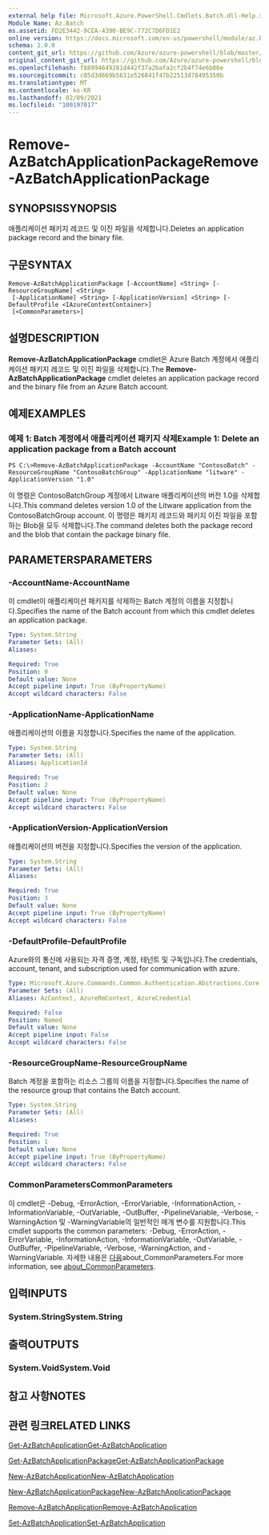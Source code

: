 ```yaml
---
external help file: Microsoft.Azure.PowerShell.Cmdlets.Batch.dll-Help.xml
Module Name: Az.Batch
ms.assetid: FD2E3442-9CEA-4390-BE9C-772C7D6FD1E2
online version: https://docs.microsoft.com/en-us/powershell/module/az.batch/remove-azbatchapplicationpackage
schema: 2.0.0
content_git_url: https://github.com/Azure/azure-powershell/blob/master/src/Batch/Batch/help/Remove-AzBatchApplicationPackage.md
original_content_git_url: https://github.com/Azure/azure-powershell/blob/master/src/Batch/Batch/help/Remove-AzBatchApplicationPackage.md
ms.openlocfilehash: f88994649281d442f37a2bafa2cf2b4f74e6b86e
ms.sourcegitcommit: c05d3d669b5631e526841f47b22513d78495350b
ms.translationtype: MT
ms.contentlocale: ko-KR
ms.lasthandoff: 02/09/2021
ms.locfileid: "100197017"
---
```

# <span data-ttu-id="bfe0c-101">Remove-AzBatchApplicationPackage</span><span class="sxs-lookup"><span data-stu-id="bfe0c-101">Remove-AzBatchApplicationPackage</span></span>

## <span data-ttu-id="bfe0c-102">SYNOPSIS</span><span class="sxs-lookup"><span data-stu-id="bfe0c-102">SYNOPSIS</span></span>
<span data-ttu-id="bfe0c-103">애플리케이션 패키지 레코드 및 이진 파일을 삭제합니다.</span><span class="sxs-lookup"><span data-stu-id="bfe0c-103">Deletes an application package record and the binary file.</span></span>

## <span data-ttu-id="bfe0c-104">구문</span><span class="sxs-lookup"><span data-stu-id="bfe0c-104">SYNTAX</span></span>

```
Remove-AzBatchApplicationPackage [-AccountName] <String> [-ResourceGroupName] <String>
 [-ApplicationName] <String> [-ApplicationVersion] <String> [-DefaultProfile <IAzureContextContainer>]
 [<CommonParameters>]
```

## <span data-ttu-id="bfe0c-105">설명</span><span class="sxs-lookup"><span data-stu-id="bfe0c-105">DESCRIPTION</span></span>
<span data-ttu-id="bfe0c-106">**Remove-AzBatchApplicationPackage** cmdlet은 Azure Batch 계정에서 애플리케이션 패키지 레코드 및 이진 파일을 삭제합니다.</span><span class="sxs-lookup"><span data-stu-id="bfe0c-106">The **Remove-AzBatchApplicationPackage** cmdlet deletes an application package record and the binary file from an Azure Batch account.</span></span>

## <span data-ttu-id="bfe0c-107">예제</span><span class="sxs-lookup"><span data-stu-id="bfe0c-107">EXAMPLES</span></span>

### <span data-ttu-id="bfe0c-108">예제 1: Batch 계정에서 애플리케이션 패키지 삭제</span><span class="sxs-lookup"><span data-stu-id="bfe0c-108">Example 1: Delete an application package from a Batch account</span></span>
```
PS C:\>Remove-AzBatchApplicationPackage -AccountName "ContosoBatch" -ResourceGroupName "ContosoBatchGroup" -ApplicationName "litware" -ApplicationVersion "1.0"
```

<span data-ttu-id="bfe0c-109">이 명령은 ContosoBatchGroup 계정에서 Litware 애플리케이션의 버전 1.0을 삭제합니다.</span><span class="sxs-lookup"><span data-stu-id="bfe0c-109">This command deletes version 1.0 of the Litware application from the ContosoBatchGroup account.</span></span>
<span data-ttu-id="bfe0c-110">이 명령은 패키지 레코드와 패키지 이진 파일을 포함하는 Blob을 모두 삭제합니다.</span><span class="sxs-lookup"><span data-stu-id="bfe0c-110">The command deletes both the package record and the blob that contain the package binary file.</span></span>

## <span data-ttu-id="bfe0c-111">PARAMETERS</span><span class="sxs-lookup"><span data-stu-id="bfe0c-111">PARAMETERS</span></span>

### <span data-ttu-id="bfe0c-112">-AccountName</span><span class="sxs-lookup"><span data-stu-id="bfe0c-112">-AccountName</span></span>
<span data-ttu-id="bfe0c-113">이 cmdlet이 애플리케이션 패키지를 삭제하는 Batch 계정의 이름을 지정합니다.</span><span class="sxs-lookup"><span data-stu-id="bfe0c-113">Specifies the name of the Batch account from which this cmdlet deletes an application package.</span></span>

```yaml
Type: System.String
Parameter Sets: (All)
Aliases:

Required: True
Position: 0
Default value: None
Accept pipeline input: True (ByPropertyName)
Accept wildcard characters: False
```

### <span data-ttu-id="bfe0c-114">-ApplicationName</span><span class="sxs-lookup"><span data-stu-id="bfe0c-114">-ApplicationName</span></span>
<span data-ttu-id="bfe0c-115">애플리케이션의 이름을 지정합니다.</span><span class="sxs-lookup"><span data-stu-id="bfe0c-115">Specifies the name of the application.</span></span>

```yaml
Type: System.String
Parameter Sets: (All)
Aliases: ApplicationId

Required: True
Position: 2
Default value: None
Accept pipeline input: True (ByPropertyName)
Accept wildcard characters: False
```

### <span data-ttu-id="bfe0c-116">-ApplicationVersion</span><span class="sxs-lookup"><span data-stu-id="bfe0c-116">-ApplicationVersion</span></span>
<span data-ttu-id="bfe0c-117">애플리케이션의 버전을 지정합니다.</span><span class="sxs-lookup"><span data-stu-id="bfe0c-117">Specifies the version of the application.</span></span>

```yaml
Type: System.String
Parameter Sets: (All)
Aliases:

Required: True
Position: 3
Default value: None
Accept pipeline input: True (ByPropertyName)
Accept wildcard characters: False
```

### <span data-ttu-id="bfe0c-118">-DefaultProfile</span><span class="sxs-lookup"><span data-stu-id="bfe0c-118">-DefaultProfile</span></span>
<span data-ttu-id="bfe0c-119">Azure와의 통신에 사용되는 자격 증명, 계정, 테넌트 및 구독입니다.</span><span class="sxs-lookup"><span data-stu-id="bfe0c-119">The credentials, account, tenant, and subscription used for communication with azure.</span></span>

```yaml
Type: Microsoft.Azure.Commands.Common.Authentication.Abstractions.Core.IAzureContextContainer
Parameter Sets: (All)
Aliases: AzContext, AzureRmContext, AzureCredential

Required: False
Position: Named
Default value: None
Accept pipeline input: False
Accept wildcard characters: False
```

### <span data-ttu-id="bfe0c-120">-ResourceGroupName</span><span class="sxs-lookup"><span data-stu-id="bfe0c-120">-ResourceGroupName</span></span>
<span data-ttu-id="bfe0c-121">Batch 계정을 포함하는 리소스 그룹의 이름을 지정합니다.</span><span class="sxs-lookup"><span data-stu-id="bfe0c-121">Specifies the name of the resource group that contains the Batch account.</span></span>

```yaml
Type: System.String
Parameter Sets: (All)
Aliases:

Required: True
Position: 1
Default value: None
Accept pipeline input: True (ByPropertyName)
Accept wildcard characters: False
```

### <span data-ttu-id="bfe0c-122">CommonParameters</span><span class="sxs-lookup"><span data-stu-id="bfe0c-122">CommonParameters</span></span>
<span data-ttu-id="bfe0c-123">이 cmdlet은 -Debug, -ErrorAction, -ErrorVariable, -InformationAction, -InformationVariable, -OutVariable, -OutBuffer, -PipelineVariable, -Verbose, -WarningAction 및 -WarningVariable의 일반적인 매개 변수를 지원합니다.</span><span class="sxs-lookup"><span data-stu-id="bfe0c-123">This cmdlet supports the common parameters: -Debug, -ErrorAction, -ErrorVariable, -InformationAction, -InformationVariable, -OutVariable, -OutBuffer, -PipelineVariable, -Verbose, -WarningAction, and -WarningVariable.</span></span> <span data-ttu-id="bfe0c-124">자세한 내용은 [다음](http://go.microsoft.com/fwlink/?LinkID=113216)about_CommonParameters.</span><span class="sxs-lookup"><span data-stu-id="bfe0c-124">For more information, see [about_CommonParameters](http://go.microsoft.com/fwlink/?LinkID=113216).</span></span>

## <span data-ttu-id="bfe0c-125">입력</span><span class="sxs-lookup"><span data-stu-id="bfe0c-125">INPUTS</span></span>

### <span data-ttu-id="bfe0c-126">System.String</span><span class="sxs-lookup"><span data-stu-id="bfe0c-126">System.String</span></span>

## <span data-ttu-id="bfe0c-127">출력</span><span class="sxs-lookup"><span data-stu-id="bfe0c-127">OUTPUTS</span></span>

### <span data-ttu-id="bfe0c-128">System.Void</span><span class="sxs-lookup"><span data-stu-id="bfe0c-128">System.Void</span></span>

## <span data-ttu-id="bfe0c-129">참고 사항</span><span class="sxs-lookup"><span data-stu-id="bfe0c-129">NOTES</span></span>

## <span data-ttu-id="bfe0c-130">관련 링크</span><span class="sxs-lookup"><span data-stu-id="bfe0c-130">RELATED LINKS</span></span>

[<span data-ttu-id="bfe0c-131">Get-AzBatchApplication</span><span class="sxs-lookup"><span data-stu-id="bfe0c-131">Get-AzBatchApplication</span></span>](./Get-AzBatchApplication.md)

[<span data-ttu-id="bfe0c-132">Get-AzBatchApplicationPackage</span><span class="sxs-lookup"><span data-stu-id="bfe0c-132">Get-AzBatchApplicationPackage</span></span>](./Get-AzBatchApplicationPackage.md)

[<span data-ttu-id="bfe0c-133">New-AzBatchApplication</span><span class="sxs-lookup"><span data-stu-id="bfe0c-133">New-AzBatchApplication</span></span>](./New-AzBatchApplication.md)

[<span data-ttu-id="bfe0c-134">New-AzBatchApplicationPackage</span><span class="sxs-lookup"><span data-stu-id="bfe0c-134">New-AzBatchApplicationPackage</span></span>](./New-AzBatchApplicationPackage.md)

[<span data-ttu-id="bfe0c-135">Remove-AzBatchApplication</span><span class="sxs-lookup"><span data-stu-id="bfe0c-135">Remove-AzBatchApplication</span></span>](./Remove-AzBatchApplication.md)

[<span data-ttu-id="bfe0c-136">Set-AzBatchApplication</span><span class="sxs-lookup"><span data-stu-id="bfe0c-136">Set-AzBatchApplication</span></span>](./Set-AzBatchApplication.md)



